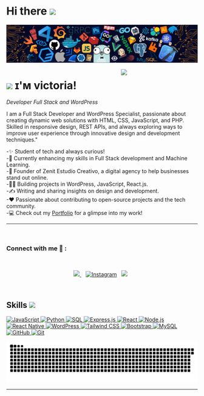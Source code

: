 # Hi there <img src="https://raw.githubusercontent.com/aemmadi/aemmadi/master/wave.gif" width="30px"> 

<!--Banner-->
![Kiran1689 Banner Image](https://raw.githubusercontent.com/Jaydeep-Yadav/Jaydeep-Yadav/refs/heads/main/banner.png)

<!--Night Owl image-->
<div>
  <img align="right" width="40%" src="https://owlbertsio-resized.s3.amazonaws.com/Popper.psd.full.png">
</div>

<!--Header Name-->
# <img src="https://emojis.slackmojis.com/emojis/images/1531849430/4246/blob-sunglasses.gif?1531849430" width="30"/> ɪ'ᴍ victoria! 
*Developer Full Stack and WordPress*
<br /> 

<!--Start Intro-->               
<p align="left">I am a Full Stack Developer and WordPress Specialist, passionate about creating dynamic web solutions with HTML, CSS, JavaScript, and PHP. Skilled in responsive design, REST APIs, and always exploring ways to improve user experience through innovative design and development techniques."</p>

-✨ Student of tech and always curious!<br>
-🌱 Currently enhancing my skills in Full Stack development and Machine Learning. <br>
-💼 Founder of Zenit Estudio Creativo, a digital agency to help businesses stand out online.<br>
-🧑‍💻 Building projects in WordPress, JavaScript, React.js.<br>
-✍ Writing and sharing insights on design and development.<br>
-❤ Passionate about contributing to open-source projects and the tech community.<br>
-💻 Check out my [Portfolio](https://tan-salamander-682099.hostingersite.com/) for a glimpse into my work!

<!--End Intro-->

<!--Profile Count Badge-->


---
<br />


<!--Github --> 



### Connect with me 🔗 :
<br>
<p align='center'>
<a href="mailto:vicki.mondino@hotmail.com" target="_blank">
<img src="https://img.shields.io/badge/Outlook-0078D4?style=for-the-badge&logo=microsoft-outlook&logoColor=white">
</a>&nbsp;&nbsp;
<a href="https://www.instagram.com/victoriamondino/" target="_blank">
<img src="https://img.shields.io/badge/Instagram-%23E4405F.svg?style=for-the-badge&logo=instagram&logoColor=white" alt="Instagram"></a>&nbsp;&nbsp;
<a href="https://www.linkedin.com/in/victoria-mondino-b78944290/" target="_blank">
<img src="https://img.shields.io/badge/linkedin-%230077B5.svg?style=for-the-badge&logo=linkedin&logoColor=white"></a>&nbsp;&nbsp;
</p>
<br>

## Skills <img src="https://media2.giphy.com/media/QssGEmpkyEOhBCb7e1/giphy.gif?cid=ecf05e47a0n3gi1bfqntqmob8g9aid1oyj2wr3ds3mg700bl&rid=giphy.gif" width=32px>

<!-- Programming Languages -->

<a href="https://developer.mozilla.org/en-US/docs/Web/JavaScript" target="_blank">
  <img alt="JavaScript" src="https://img.shields.io/badge/JavaScript-F7DF1E?style=for-the-badge&logo=javascript&logoColor=black">
</a>
<a href="https://www.python.org/" target="_blank">
  <img alt="Python" src="https://img.shields.io/badge/Python-3776AB?style=for-the-badge&logo=python&logoColor=white">
</a>



<a href="https://www.microsoft.com/en-us/sql-server" target="_blank">
  <img alt="SQL" src="https://img.shields.io/badge/SQL-CC2927?style=for-the-badge&logo=microsoft%20sql%20server&logoColor=white">
</a>

<!-- Web Development -->



<a href="https://expressjs.com/" target="_blank">
  <img alt="Express.js" src="https://img.shields.io/badge/Express.js-000000?style=for-the-badge&logo=express&logoColor=white">
</a>

<a href="https://reactjs.org/" target="_blank">
  <img alt="React" src="https://img.shields.io/badge/React-61DAFB?style=for-the-badge&logo=react&logoColor=black">
</a>
<a href="https://nodejs.org/" target="_blank">
  <img alt="Node.js" src="https://img.shields.io/badge/Node.js-339933?style=for-the-badge&logo=node.js&logoColor=white">
</a>

<!-- Mobile Development -->
<a href="https://reactnative.dev/" target="_blank">
  <img alt="React Native" src="https://img.shields.io/badge/React_Native-61DAFB?style=for-the-badge&logo=react&logoColor=black">
</a>
<a href="https://wordpress.org/" target="_blank">
  <img alt="WordPress" src="https://img.shields.io/badge/WordPress-21759B?style=for-the-badge&logo=wordpress&logoColor=white">
</a>

<!-- Frontend Frameworks/Libraries -->
<a href="https://tailwindcss.com/" target="_blank">
  <img alt="Tailwind CSS" src="https://img.shields.io/badge/Tailwind_CSS-38B2AC?style=for-the-badge&logo=tailwind-css&logoColor=white">
</a>



<a href="https://getbootstrap.com/" target="_blank">
  <img alt="Bootstrap" src="https://img.shields.io/badge/Bootstrap-563D7C?style=for-the-badge&logo=bootstrap&logoColor=white">
</a>

<!-- Database -->
<a href="https://www.mysql.com/" target="_blank">
  <img alt="MySQL" src="https://img.shields.io/badge/MySQL-4479A1?style=for-the-badge&logo=mysql&logoColor=white">
</a>

<!-- Version Control and Collaboration -->
<a href="https://github.com/" target="_blank">
  <img alt="GitHub" src="https://img.shields.io/badge/GitHub-181717?style=for-the-badge&logo=github&logoColor=white">
</a>

<a href="https://git-scm.com/" target="_blank">
  <img alt="Git" src="https://img.shields.io/badge/Git-F05032?style=for-the-badge&logo=git&logoColor=white">
</a>



<!-- Tools and Platforms -->

![snake gif](https://github.com/TekyaygilFethi/TekyaygilFethi/blob/output/github-contribution-grid-snake.svg)






------
